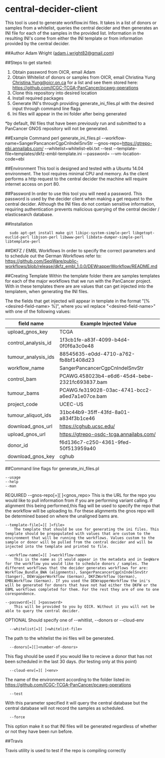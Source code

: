 # central-decider-client
This tool is used to generate workflow.ini files. It takes in a list of donors or samples from a whitelist, queries the central decider and then generates an INI file for each of the samples in the provided list. Information in the resulting INI's come from either the INI template or from information provided by the central decider. 

##Author
Adam Wright (adam.j.wright82@gmail.com)

##Steps to get started:
1.  Obtain password from OICR, email Adam
2.  Obtain Whitelist of donors or samples from OICR, email Christina Yung <Christina.Yung@oicr.on.ca> for a list and see them stored here: https://github.com/ICGC-TCGA-PanCancer/pcawg-operations
3.  Clone this repository into desired location
4.  Install required packages
5.  Generate INI's through providing generate_ini_files.pl with the desired input through command line flags
6.  Ini files will appear in the ini folder after being generated

*by default, INI files that have been previously run and submitted to a PanCancer GNOS repository will not be generated.

##Example Command 
      perl generate_ini_files.pl --workflow-name=SangerPancancerCgpCnIndelSnvStr --gnos-repo=https://gtrepo-ebi.annailabs.com/ --whitelist=whitelist-ebi.txt --test --template-file=templates/dkfz-embl-template.ini --password=<password> --vm-location-code=ebi

##Environment
This tool is designed and tested with a Ubuntu 14.04 environment. The tool requires minimal CPU and memory. As the client performs a http request to the central decider the machine will require internet access on port 80. 
      
##Password
In order to use this tool you will need a password. This password is used by the decider client when making a get request to the central decider. Although the INI files do not contain sensitive information, requiring authentication prevents malicious querying of the central decider / elasticsearch database. 

##Installation

      sudo apt-get install make git libipc-system-simple-perl libgetopt-euclid-perl libjson-perl libwww-perl libdata-dumper-simple-perl libtemplate-perl 

##DKFZ / EMBL Workflows
In order to specify the correct parameters and to schedule out the German Workflows refer to: https://github.com/SeqWare/public-workflows/blob/release/dkfz_embl_1.0.0/DEWrapperWorkflow/README.md

##Creating Template
Within the template folder there are samples templates for each of the major workflows that we run with the PanCancer project. With in these templates there are are values that can get injected into the templatem, when generating the INI files. 

The the fields that get injected will appear in template in the format "[% \<desired-field-name\> %]", where you wil replace "\<desired-field-name\>" with one of the following values:

| field name    | Example Injected Value   |
| ------------- |----------------|
| upload_gnos_key | TCGA |
| control_analysis_id | 1f3cb1fe-a83f-4099-b4d4-0f0f6a3c0e48 |
| tumour_analysis_ids | 88545635-e0dd-4710-a762-fb8bf1408d23 |
| workflow_name | SangerPancancerCgpCnIndelSnvStr |
| control_bam | PCAWG.458023b4-e6d6-45d4-bebe-2321fc693837.bam |
| tumour_bams | PCAWG.fe319028-03ac-4741-bcc2-a6ed7a1e07ce.bam |
| project_code | UCEC-US |
| tumour_aliquot_ids | 31bc44b9-35ff-43fd-8a01-a834f3b1ce46 |
| download_gnos_url | https://cghub.ucsc.edu/ |
| upload_gnos_url | https://gtrepo-osdc-tcga.annailabs.com/ |
| donor_id | f6d136c7-c250-4361-9fed-50f513959a40 |
| download_gnos_key | cghub |

##Command line flags for generate_ini_files.pl

    --usage
    --help
    --man

REQUIRED
    --gnos-repo[=][ ]<gnos_repo>
        This is the URL for the repo you would like to pull information from if you are performing variant calling. If alignment this being performed,this flag will be used to specify the repo that the workflow will be uploading to. For these alignments the gnos repo will be determined based on where the unaligned bams are. 

    --template-file[=][ ]<file>
        The template that should be use for generating the ini files. This template should be prepopulated with values that are custom to the environment that will be running the workflows. Values custom to the sample or donor will be pulled from the central decider and will be injected into the template and printed to file. 

    --workflow-name[=][ ]<worklflow-name>
        This is the name as it would appear in the metadata and in SeqWare for the workflow you would like to schedule donors / samples. The different workflows that the decider generates workflows for are: Workflow_Bundle_BWA (alignments), SangerPancancerCgpCnIndelSnvStr (Sanger), DEWrapperWorkflow (German), DKFZWorkflow (German), EMBLWorkflow (German). If you used the DEWrapperWorkflow the ini's will be generated for donors that have not had either the DKFW or the EBML workflows completed for them. For the rest they are of one to one corespondence. 

    --password[=][ ]<password>
        This will be provided to you by OICR. Without it you will not be able to query the central decider. 

OPTIONAL
Should specify one of --whitlist, --donors or --cloud-env

      --whitelist[=][ ]<whitelist-file>

The path to the whitelist the ini files will be generated.

      --donors[=][]<number-of-donors>

This flag should be used if you would like to recieve a donor that has not been scheduled in the last 30 days. (for testing only at this point)
      
      --cloud-env[=][ ]<env>

The name of the environment according to the folder listed in: https://github.com/ICGC-TCGA-PanCancer/pcawg-operations 

      --test

With this parameter specified it will query the central database but the central database will not record the samples as scheduled.

      --force

This option make it so that INI files will be generated regardless of whether or not they have been run before.

##Travis

Travis utility is used to test if the repo is compiling correctly
